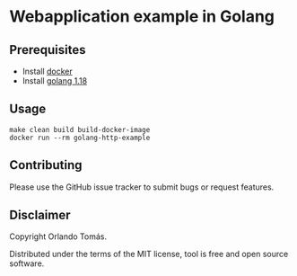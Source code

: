 # Webapplication example in Golang

## Prerequisites
* Install [docker](https://www.docker.com/)
* Install [golang 1.18](https://go.dev/doc/install)

## Usage
```shell
make clean build build-docker-image
docker run --rm golang-http-example
```

## Contributing
Please use the GitHub issue tracker to submit bugs or request features.

## Disclaimer
Copyright Orlando Tomás.

Distributed under the terms of the MIT license, tool is free and open source software.